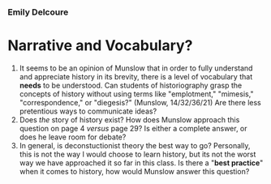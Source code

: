 ### Emily Delcoure
# Narrative and Vocabulary?

1. It seems to be an opinion of Munslow that in order to fully understand and appreciate history in its brevity, there is a level of vocabulary that **needs** to be understood. Can students of historiography grasp the concepts of history without using terms like "emplotment," "mimesis," "correspondence," or "diegesis?" (Munslow, 14/32/36/21) Are there less pretentious ways to communicate ideas?
2. Does *the* story of history exist? How does Munslow approach this question on page 4 *versus* page 29? Is either a complete answer, or does he leave room for debate?
3. In general, is deconstuctionist theory the best way to go? Personally, this is not the way I would choose to learn history, but its not the worst way we have approached it so far in this class. Is there a "**best practice**" when it comes to history, how would Munslow answer this question?